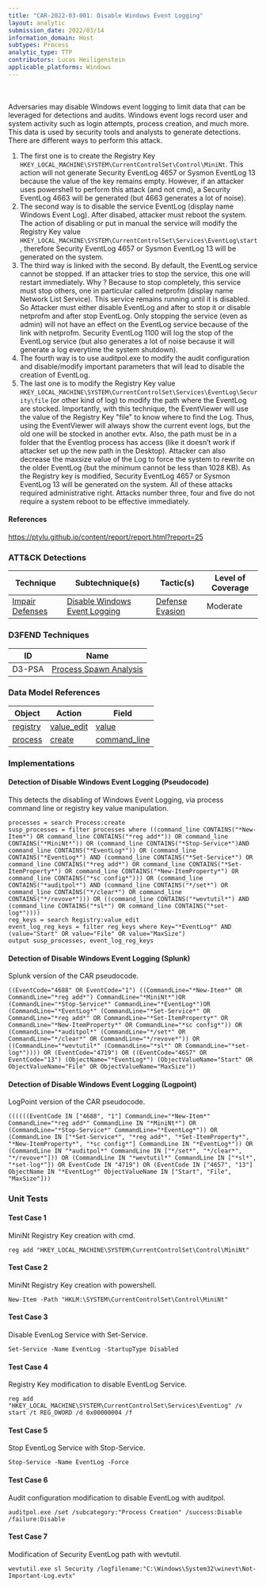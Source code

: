 ```yaml
---
title: "CAR-2022-03-001: Disable Windows Event Logging"
layout: analytic
submission_date: 2022/03/14
information_domain: Host
subtypes: Process
analytic_type: TTP
contributors: Lucas Heiligenstein
applicable_platforms: Windows
---
```

<br><br>
Adversaries may disable Windows event logging to limit data that can be leveraged for detections and audits. Windows event logs record user and system activity such as login attempts, process creation, and much more. This data is used by security tools and analysts to generate detections. There are different ways to perform this attack.
1. The first one is to create the Registry Key `HKEY_LOCAL_MACHINE\SYSTEM\CurrentControlSet\Control\MiniNt`. This action will not generate Security EventLog 4657 or Sysmon EventLog 13 because the value of the key remains empty. However, if an attacker uses powershell to perform this attack (and not cmd), a Security EventLog 4663 will be generated (but 4663 generates a lot of noise).
2. The second way is to disable the service EventLog (display name Windows Event Log). After disabed, attacker must reboot the system. The action of disabling or put in manual the service will modify the Registry Key value `HKEY_LOCAL_MACHINE\SYSTEM\CurrentControlSet\Services\EventLog\start`, therefore Security EventLog 4657 or Sysmon EventLog 13 will be generated on the system.
3. The third way is linked with the second. By default, the EventLog service cannot be stopped. If an attacker tries to stop the service, this one will restart immediately. Why ? Because to stop completely, this service must stop others, one in particular called netprofm (display name Network List Service). This service remains running until it is disabled. So Attacker must either disable EventLog and after to stop it or disable netprofm and after stop EventLog. Only stopping the service (even as admin) will not have an effect on the EventLog service because of the link with netprofm. Security EventLog 1100 will log the stop of the EventLog service (but also generates a lot of noise because it will generate a log everytime the system shutdown).
4. The fourth way is to use auditpol.exe to modify the audit configuration and disable/modify important parameters that will lead to disable the creation of EventLog.
5. The last one is to modify the Registry Key value `HKEY_LOCAL_MACHINE\SYSTEM\CurrentControlSet\Services\EventLog\Security\file` (or other kind of log) to modify the path where the EventLog are stocked. Importantly, with this technique, the EventViewer will use the value of the Registry Key "file" to know where to find the Log. Thus, using the EventViewer will always show the current event logs, but the old one will be stocked in another evtx. Also, the path must be in a folder that the Eventlog process has access (like it doesn’t work if attacker set up the new path in the Desktop). Attacker can also decrease the maxsize value of the Log to force the system to rewrite on the older EventLog (but the minimum cannot be less than 1028 KB). As the Registry key is modified, Security EventLog 4657 or Sysmon EventLog 13 will be generated on the system. All of these attacks required administrative right. Attacks number three, four and five do not require a system reboot to be effective immediately.


#### References
https://ptylu.github.io/content/report/report.html?report=25


### ATT&CK Detections

|Technique|Subtechnique(s)|Tactic(s)|Level of Coverage|
|---|---|---|---|
|[Impair Defenses](https://attack.mitre.org/techniques/T1562/)|[Disable Windows Event Logging](https://attack.mitre.org/techniques/T1562/002/)|[Defense Evasion](https://attack.mitre.org/tactics/TA0005/)|Moderate|


### D3FEND Techniques

|ID|Name|
|---|---| 
|D3-PSA | [Process Spawn Analysis](https://d3fend.mitre.org/technique/d3f:ProcessSpawnAnalysis)| 



### Data Model References

|Object|Action|Field|
|---|---|---|
|[registry](/data_model/registry) | [value_edit](/data_model/registry#value_edit) | [value](/data_model/registry#value) |
|[process](/data_model/process) | [create](/data_model/process#create) | [command_line](/data_model/process#command_line) |



### Implementations

#### Detection of Disable Windows Event Logging (Pseudocode)


This detects the disabling of Windows Event Logging, via process command line or registry key value manipulation.


```
processes = search Process:create
susp_processes = filter processes where ((command_line CONTAINS("*New-Item*") OR command_line CONTAINS("*reg add*")) OR command_line CONTAINS("*MiniNt*")) OR (command_line CONTAINS("*Stop-Service*")AND command_line CONTAINS("*EventLog*")) OR (command_line CONTAINS("*EventLog*") AND (command_line CONTAINS("*Set-Service*") OR command_line CONTAINS("*reg add*") OR command_line CONTAINS("*Set-ItemProperty*") OR command_line CONTAINS("*New-ItemProperty*") OR command_line CONTAINS("*sc config*"))) OR (command_line CONTAINS("*auditpol*") AND (command_line CONTAINS("*/set*") OR command_line CONTAINS("*/clear*") OR command_line CONTAINS("*/revove*"))) OR ((command_line CONTAINS("*wevtutil*") AND (command_line CONTAINS("*sl*") OR command_line CONTAINS("*set-log*"))))
reg_keys = search Registry:value_edit
event_log_reg_keys = filter reg_keys where Key="*EventLog*" AND (value="Start" OR value="File" OR value="MaxSize")
output susp_processes, event_log_reg_keys

```


#### Detection of Disable Windows Event Logging (Splunk)


Splunk version of the CAR pseudocode.


```
((EventCode="4688" OR EventCode="1") ((CommandLine="*New-Item*" OR CommandLine="*reg add*") CommandLine="*MiniNt*")OR (CommandLine="*Stop-Service*" CommandLine="*EventLog*")OR (CommandLine="*EventLog*" (CommandLine="*Set-Service*" OR CommandLine="*reg add*" OR CommandLine="*Set-ItemProperty*" OR CommandLine="*New-ItemProperty*" OR CommandLine="*sc config*")) OR (CommandLine="*auditpol*" (CommandLine="*/set*" OR CommandLine="*/clear*" OR CommandLine="*/revove*")) OR ((CommandLine="*wevtutil*" (CommandLine="*sl*" OR CommandLine="*set-log*")))) OR (EventCode="4719") OR ((EventCode="4657" OR EventCode="13") (ObjectName="*EventLog*") (ObjectValueName="Start" OR ObjectValueName="File" OR ObjectValueName="MaxSize"))

```


#### Detection of Disable Windows Event Logging (Logpoint)


LogPoint version of the CAR pseudocode.


```
((((((EventCode IN ["4688", "1"] CommandLine="*New-Item*" CommandLine="*reg add*" CommandLine IN "*MiniNt*") OR (CommandLine="*Stop-Service*" CommandLine="*EventLog*")) OR (CommandLine IN ["*Set-Service*", "*reg add*", "*Set-ItemProperty*", "*New-ItemProperty*", "*sc config*"] CommandLine IN "*EventLog*")) OR (CommandLine IN "*auditpol*" CommandLine IN ["*/set*", "*/clear*", "*/revove*"])) OR (CommandLine IN "*wevtutil*" CommandLine IN ["*sl*", "*set-log*"]) OR EventCode IN "4719") OR (EventCode IN ["4657", "13"] ObjectName IN "*EventLog*" ObjectValueName IN ["Start", "File", "MaxSize"]))

```



### Unit Tests

#### Test Case 1

MiniNt Registry Key creation with cmd.

```
reg add "HKEY_LOCAL_MACHINE\SYSTEM\CurrentControlSet\Control\MiniNt"
```

#### Test Case 2

MiniNt Registry Key creation with powershell.

```
New-Item -Path "HKLM:\SYSTEM\CurrentControlSet\Control\MiniNt"
```

#### Test Case 3

Disable EvenLog Service with Set-Service.

```
Set-Service -Name EventLog -StartupType Disabled
```

#### Test Case 4

Registry Key modification to disable EventLog Service.

```
reg add "HKEY_LOCAL_MACHINE\SYSTEM\CurrentControlSet\Services\EventLog" /v start /t REG_DWORD /d 0x00000004 /f
```

#### Test Case 5

Stop EventLog Service with Stop-Service.

```
Stop-Service -Name EventLog -Force
```

#### Test Case 6

Audit configuration modification to disable EventLog with auditpol.

```
auditpol.exe /set /subcategory:"Process Creation" /success:Disable /failure:Disable
```

#### Test Case 7

Modification of Security EventLog path with wevtutil.

```
wevtutil.exe sl Security /logfilename:"C:\Windows\System32\winevt\Not-Important-Log.evtx"
```


